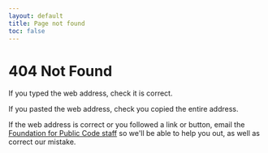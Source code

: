 ```yaml
---
layout: default
title: Page not found
toc: false
---
```


# 404 Not Found

<!-- SPDX-License-Identifier: CC0-1.0 -->
<!-- SPDX-FileCopyrightText: 2022 The Foundation for Public Code <info@publiccode.net>, https://standard.publiccode.net/AUTHORS -->

If you typed the web address, check it is correct.

If you pasted the web address, check you copied the entire address.

If the web address is correct or you followed a link or button, email the [Foundation for Public Code staff](mailto:info@publiccode.net) so we'll be able to help you out, as well as correct our mistake.
